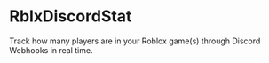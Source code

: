 # RblxDiscordStat
Track how many players are in your Roblox game(s) through Discord Webhooks in real time.
